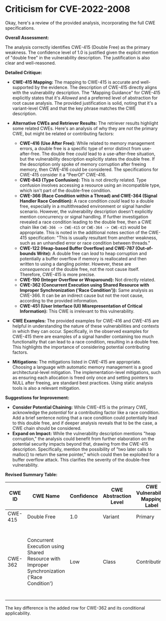 # Criticism for CVE-2022-2008

Okay, here's a review of the provided analysis, incorporating the full CWE specifications.

**Overall Assessment:**

The analysis correctly identifies CWE-415 (Double Free) as the primary weakness.  The confidence level of 1.0 is justified given the explicit mention of "double free" in the vulnerability description. The justification is also clear and well-reasoned.

**Detailed Critique:**

*   **CWE-415 Mapping:** The mapping to CWE-415 is accurate and well-supported by the evidence. The description of CWE-415 directly aligns with the vulnerability description. The "Mapping Guidance" for CWE-415 explicitly states that it's *Allowed* and a preferred level of abstraction for root cause analysis. The provided justification is solid, noting that it's a variant-level CWE and that the key phrase matches the CWE description.

*   **Alternative CWEs and Retriever Results:** The retriever results highlight some related CWEs. Here's an analysis of why they are *not* the primary CWE, but might be related or contributing factors:
    *   **CWE-416 (Use After Free):**  While related to memory management errors, a double free is a specific type of error distinct from use-after-free. The double free *could* lead to a use-after-free situation, but the vulnerability description explicitly states the double free.  If the description only spoke of memory corruption after freeing memory, then CWE-416 could be considered. The specifications for CWE-415 consider it a "PeerOf" CWE-416.
    *   **CWE-843 (Type Confusion):** This is not directly related. Type confusion involves accessing a resource using an incompatible type, which isn't part of the double-free condition.
    *   **CWE-366 (Race Condition within a Thread) and CWE-364 (Signal Handler Race Condition):**  A race condition *could* lead to a double free, especially in a multithreaded environment or signal handler scenario. However, the vulnerability description doesn't explicitly mention concurrency or signal handling. If further investigation revealed a race condition leading to the double free, then a CWE chain like `CWE-366 -> CWE-415` or `CWE-364 -> CWE-415` would be appropriate. This is noted in the additional notes section of the CWE-415 specification: "This is usually resultant from another weakness, such as an unhandled error or race condition between threads."
    *   **CWE-122 (Heap-based Buffer Overflow) and CWE-787 (Out-of-bounds Write):** A double free can *lead* to heap corruption and potentially a buffer overflow if memory is reallocated and then written to using a dangling pointer. However, these are *consequences* of the double free, not the root cause itself. Therefore, CWE-415 is more precise.
    *   **CWE-190 (Integer Overflow or Wraparound):** Not directly related.
    *   **CWE-362 (Concurrent Execution using Shared Resource with Improper Synchronization ('Race Condition')):** Same analysis as CWE-366. It can be an indirect cause but not the root cause, according to the provided information.
    *   **CWE-451 (User Interface (UI) Misrepresentation of Critical Information):** This CWE is irrelevant to this vulnerability.

*   **CWE Examples:** The provided examples for CWE-416 and CWE-415 are helpful in understanding the nature of these vulnerabilities and contexts in which they can occur. Specifically, in the observed examples for CWE-415 there are examples of a signal handler containing too much functionality that can lead to a race condition, resulting in a double free. This highlights the importance of considering potential contributing factors.

*   **Mitigations:** The mitigations listed in CWE-415 are appropriate. Choosing a language with automatic memory management is a good architectural-level mitigation.  The implementation-level mitigations, such as ensuring each allocation is freed only once and setting pointers to NULL after freeing, are standard best practices. Using static analysis tools is also a relevant mitigation.

**Suggestions for Improvement:**

*   **Consider Potential Chaining:** While CWE-415 is the primary CWE, acknowledge the *potential* for a contributing factor like a race condition.  Add a brief sentence noting that a race condition could potentially lead to this double free, and if deeper analysis reveals that to be the case, a CWE chain should be considered.
*   **Expand on Impact:** While the vulnerability description mentions "heap corruption," the analysis could benefit from further elaboration on the potential security impacts beyond that, drawing from the CWE-415 description.  Specifically, mention the possibility of "two later calls to malloc() to return the same pointer," which could then be exploited for a buffer overflow attack.  This clarifies the severity of the double-free vulnerability.

**Revised Summary Table:**

| CWE ID | CWE Name | Confidence | CWE Abstraction Level | CWE Vulnerability Mapping Label | CWE-Vulnerability Mapping Notes |
|---|---|---|---|---|---|
| CWE-415 | Double Free | 1.0 | Variant | Primary | Allowed |
| CWE-362 | Concurrent Execution using Shared Resource with Improper Synchronization ('Race Condition') | Low | Class | Contributing |  Allowed-with-Review. Only applicable if a race condition is determined to be the root cause leading to the double free. |

The key difference is the added row for CWE-362 and its conditional applicability.
